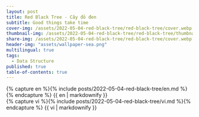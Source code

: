 ```yaml
---
layout: post
title: Red Black Tree - Cây đỏ đen
subtitle: Good things take time
cover-img: /assets/2022-05-04-red-black-tree/red-black-tree/cover.webp
thumbnail-img: /assets/2022-05-04-red-black-tree/red-black-tree/thumbnail.webp
share-img: /assets/2022-05-04-red-black-tree/red-black-tree/cover.webp
header-img: "assets/wallpaper-sea.png"
multilingual: true
tags:
  - Data Structure
published: true
table-of-contents: true
---
```

<!-- layout: post
title: "My 2024 In A Nutshell 🎇🌸"
subtitle: "Let things go their natural course and focus on how we navigate them instead of trying to control them."
author: "TriPhan"
header-img: "assets/wallpaper-sea.png"
header-mask: 0.4
share-img: "assets/2024.png"
multilingual: true
tags:
  - Life
--- -->



<!-- English Version -->
<div class="en post-container">
    {% capture en %}{% include posts/2022-05-04-red-black-tree/en.md %}{% endcapture %}
    {{ en | markdownify }}
</div>

<!-- Vietnamese Version -->
<div class="vi post-container">
    {% capture vi %}{% include posts/2022-05-04-red-black-tree/vi.md %}{% endcapture %}
    {{ vi | markdownify }}
</div>
